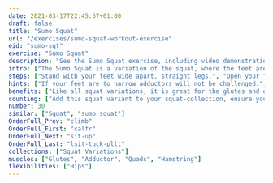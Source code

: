 ```yaml
---
date: 2021-03-17T22:45:57+01:00
draft: false
title: "Sumo Squat"
url: "/exercises/sumo-squat-workout-exercise"
eid: "sumo-sqt"
exercise: "Sumo Squat"
description: "See the Sumo Squat exercise, including video demonstration and instructions on how-to perform. Identify benefits and activated body parts, see similar, related and supporting exercises."
intro: ["The Sumo Squat is a variation of the squat, where the feet are placed in a wider distance with fingers pointing slightly out. Additionally to the muscles worked by the regular squat this variance works also the inner thigh."]
steps: ["Stand with your feet wide apart, straight legs.", "Open your feet approximately 45 degrees, externally rotating the hips.", "Squat down, keeping your upper body straight.", "Extend your legs returning to the initial position."]
hints: ["If your feet are to narrow adductors will not be challenged.", "Too wide will bruise the hip joints."]
benefits: ["Like all squat variations, it is great for the glutes and quads.", "Strengthen the inner tights, the adductors."]
counting: ["Add this squat variant to your squat-collection, ensure you do it 2 to 4 times a month.", "Do 2 to 4 series of 10 repetitions."]
number: 30
similar: ["Squat", "sumo squat"]
OrderFull_Prev: "climb"
OrderFull_First: "calfr"
OrderFull_Next: "sit-up"
OrderFull_Last: "lsit-tuck-pllt"
collections: ["Squat Variations"]
muscles: ["Glutes", "Adductor", "Quads", "Hamstring"]
flexibilities: ["Hips"]
---
```

